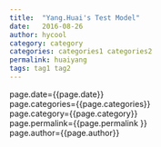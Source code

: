 ```yaml
---
title:  "Yang.Huai's Test Model"
date:   2016-08-26
author: hycool
category: category
categories: categories1 categories2
permalink: huaiyang
tags: tag1 tag2
---
```


page.date={{page.date}}<br/>
page.categories={{page.categories}}<br/>
page.category={{page.category}}<br/>
page.permalink={{page.permalink }}<br/>
page.author={{page.author}}<br/>

